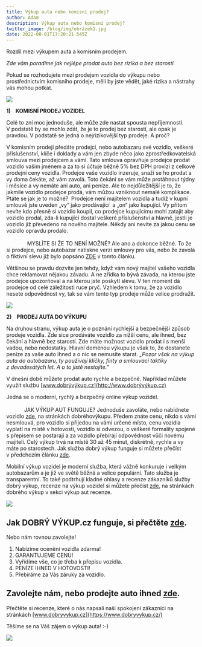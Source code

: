 ```yaml
---
title: Výkup auta nebo komisní prodej?
author: Adam
description: Výkup auta nebo komisní prodej?
twitter_image: /blog/img/obrázek1.jpg
date: 2022-08-01T17:20:21.545Z
---
```

Rozdíl mezi výkupem auta a komisním prodejem.

*Zde vám poradíme jak nejlépe prodat auto bez rizika a bez starostí.*

Pokud se rozhodujete mezi prodejem vozidla do výkupu nebo prostřednictvím komisního prodeje, měli by jste vědět, jaké rizika a nástrahy vás mohou potkat.

![](/blog/img/photo-1603736506901-f3b226612f0c.jpg)

**<!--\\[if !supportLists]-->1)    <!--\\[endif]-->KOMISNÍ PRODEJ VOZIDEL**

Celé to zní moc jednoduše, ale může zde nastat spousta nepříjemností. V podstatě by se mohlo zdát, že je to prodej bez starostí, ale opak je pravdou. V podstatě se jedná o nejrizikovější typ prodeje. A proč?

V komisním prodeji předáte prodejci, nebo autobazaru své vozidlo, veškeré příslušenství, klíče i doklady a vám jen zbyde něco jako zprostředkovatelská smlouva mezi prodejcem a vámi. Tato smlouva opravňuje prodejce prodat vozidlo vašim jménem a za to si účtuje běžně 5% bez DPH provizi z celkové prodejní ceny vozidla. Prodejce vaše vozidlo inzeruje, snaží se ho prodat a vy doma čekáte, až vám zavolá. Toto čekání se vám může protáhnout týdny i měsíce a vy nemáte ani auto, ani peníze. Ale to nejdůležitější je to, že jakmile vozidlo prodejce prodá, vám můžou vzniknout nemalé komplikace. Ptáte se jak je to možné?  Prodejce není majitelem vozidla a tudíž v kupní smlouvě jste uveden „vy“ jako prodávající  a „on“ jako kupující. Vy přitom nevíte kdo přesně si vozidlo koupil, co prodejce kupujícímu mohl zatajit aby vozidlo prodal, zda-li kupující dostal veškeré příslušenství a hlavně, jestli je vozidlo již převedeno na nového majitele. Někdy ani nevíte za jakou cenu se vozidlo opravdu prodalo.                                                                                                                                               MYSLÍTE SI ŽE TO NENÍ MOŽNÉ? Ale ano a dokonce běžné. To že si prodejce, nebo autobazar natiskne verzi smlouvy pro vás, nebo že zavolá o fiktivní slevu již bylo popsáno [ZDE](https://www.dobryvykup.cz/blog/2021/12/prodej-auta-do-bazaru) v tomto článku.

Většinou se pravdu dozvíte jen tehdy, když vám nový majitel vašeho vozidla chce reklamovat nějakou závadu. A ne zřídka to bývá závada, na kterou jste prodejce upozorňoval a na kterou jste poskytl slevu. V ten moment dá prodejce od celé záležitosti ruce pryč. Vzhledem k tomu, že za vozidlo nesete odpovědnost vy, tak se vám tento typ prodeje může velice prodražit.

![](/blog/img/car-finance-4516072_1920.jpg)

**<!--\\[if !supportLists]-->2)    <!--\\[endif]-->PRODEJ AUTA DO VÝKUPU**

Na druhou stranu, výkup auta je o poznání rychlejší a bezpečnější způsob prodeje vozidla. Zde sice prodáváte vozidlo za nižší cenu, ale ihned, bez čekání a hlavně bez starostí. Zde máte možnost vozidlo prodat i s menší vadou, nebo nedostatky. Hlavní doménou výkupu je však to, že dostanete peníze za vaše auto ihned a o nic se nemusíte starat.                        *„Pozor však na výkup auta do autobazaru, ty používají kličky, finty a smlouvací taktiky z devadesátých let. A o to jistě nestojíte."*

V dnešní době můžete prodat auto rychle a bezpečně.  Například můžete využít službu [www.dobrývýkup.cz](http://www.dobrývýkup.cz)

Jedná se o moderní, rychlý a bezpečný online výkup vozidel.                                                                                                                                             JAK VÝKUP AUT FUNGUJE? Jednoduše zavoláte, nebo nabídnete vozidlo [zde](https://www.dobryvykup.cz/#bottom), na stránkách dobréhovýkupu. Předem znáte cenu, nikdo s vámi nesmlouvá, pro vozidlo si přijedou na vámi určené místo, cenu vozidla vyplatí na místě v hotovosti, vozidlo si odvezou, o veškeré formality spojené s přepisem se postarají a za vozidlo přebírají odpovědnost vůči novému majiteli. Celý výkup trvá na místě 30 až 45 minut, diskrétně, rychle a vy máte po starostech. Jak služba dobrý výkup funguje si můžete přečíst v předchozím článku [zde](https://www.dobryvykup.cz/blog/2021/09/jak-prob%C3%ADh%C3%A1-samotn%C3%BD-v%C3%BDkup-aut-s-dobr%C3%BDm-v%C3%BDkupem).   

Mobilní výkup vozidel je moderní služba, která vážně konkuruje i velkým autobazarům a je již ve světě běžná a velice populární. Tato služba je transparentní. To také podtrhují kladné ohlasy a recenze zákazníků služby dobrý výkup, recenze na výkup vozidel si můžete přečíst [zde](https://www.dobryvykup.cz/), na stránkách dobrého výkup v sekci výkup aut recenze.

![](/blog/img/obrázek1.jpg)

## Jak DOBRÝ VÝKUP.cz funguje, si přečtěte [zde](https://www.dobryvykup.cz/blog/2021/06/mobiln%C3%AD-v%C3%BDkup-cesta-jak-nejl%C3%A9pe-prodat-auto).

Nebo nám rovnou zavolejte!

1. Nabízíme ocenění vozidla zdarma!
2. GARANTUJEME CENU!
3. Vyřídíme vše, co je třeba k přepisu vozidla.
4. PENÍZE IHNED V HOTOVOSTI!
5. Přebíráme za Vás záruky za vozidlo.

## [](https://www.dobryvykup.cz/blog/2022/03/jak-prodat-auto-bezpe%C4%8Dn%C4%9B-a-rychle#zavolejte-n%C3%A1m-nebo-prodejte-auto-ihned-zde)Zavolejte nám, nebo prodejte auto ihned [zde](https://www.dobryvykup.cz/#bottom).

Přečtěte si recenze, které o nás napsali naši spokojení zákazníci na stránkách [www.dobryvykup.cz](https://www.dobryvykup.cz/)

Těšíme se na Váš zájem o výkup auta! :-)

![](/blog/img/car-ad3.jpg)